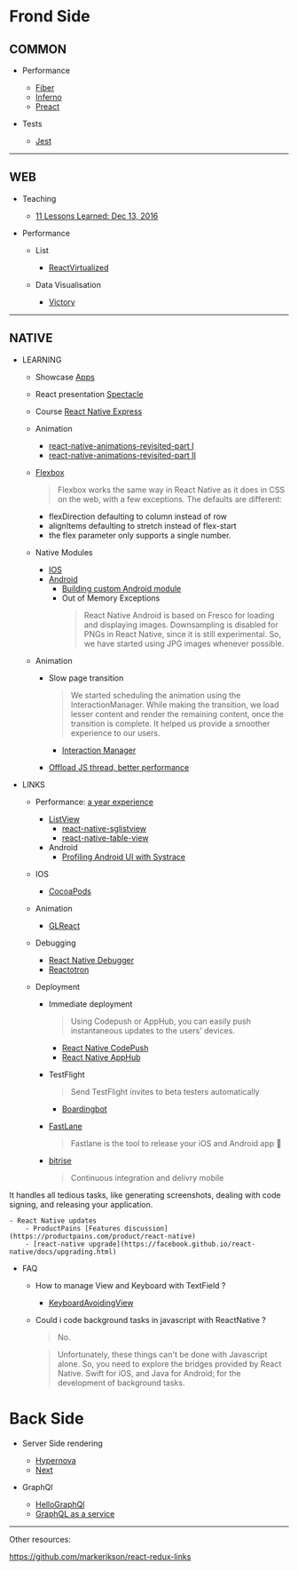 
# Frond Side

## COMMON

- Performance  
    - [Fiber](http://isfiberreadyyet.com)
    - [Inferno](https://github.com/infernojs/inferno)
    - [Preact](https://github.com/developit/preact)

- Tests
    - [Jest](https://facebook.github.io/jest/blog/2016/07/27/jest-14.html)

---


## WEB

- Teaching

    - [11 Lessons Learned: Dec 13, 2016](https://hackernoon.com/11-lessons-learned-as-a-react-contractor-f515cd0491cf#.hqreilwxf)

- Performance 
    - List
        - [ReactVirtualized](https://github.com/bvaughn/react-virtualized)

    - Data Visualisation
        - [Victory](https://github.com/FormidableLabs/victory)

---

## NATIVE

- LEARNING
    - Showcase [Apps](https://facebook.github.io/react-native/showcase.html)
    - React presentation [Spectacle](https://github.com/FormidableLabs/spectacle)
    - Course [React Native Express](http://www.reactnativeexpress.com )
    - Animation
        - [react-native-animations-revisited-part I](https://blog.callstack.io/react-native-animations-revisited-part-i-783143d4884#.2s1sntb93)
        - [react-native-animations-revisited-part II](https://blog.callstack.io/react-native-animations-revisited-part-ii-8314a97162b0#.h7ob0xx2h)
    
    - [Flexbox](https://facebook.github.io/react-native/docs/flexbox.html)
    
        > Flexbox works the same way in React Native as it does in CSS on the web, with a few exceptions.
 The defaults are different:

        - flexDirection defaulting to column instead of row 
        - alignItems defaulting to stretch instead of flex-start
        - the flex parameter only supports a single number.
    
    - Native Modules

        - [IOS](https://facebook.github.io/react-native/docs/native-modules-ios.html)
        - [Android](https://facebook.github.io/react-native/docs/native-modules-ios.html)
            - [Building custom Android module](https://hashnode.com/post/building-the-custom-android-module-for-react-native-ciqcba1hj00phaj53f9u4laww)
            - Out of Memory Exceptions
                > React Native Android is based on Fresco for loading and displaying images. Downsampling is disabled for PNGs in React Native, since it is still experimental. So, we have started using JPG images whenever possible.

    - Animation
        - Slow page transition

            > We started scheduling the animation using the InteractionManager. While making the transition, we load lesser content and render the remaining content, once the transition is complete. It helped us provide a smoother experience to our users.
            - [Interaction Manager](https://facebook.github.io/react-native/docs/interactionmanager.html)
            
        - [Offload JS thread, better performance](https://productpains.com/post/react-native/offload-some-animations-from-js-thread-for-better-perf)

- LINKS
    
    - Performance: [a year experience](https://hashnode.com/post/what-we-learned-after-using-react-native-for-a-year-civdr8zv6058l3853wqud7hqp)
        - [ListView](https://facebook.github.io/react-native/docs/using-a-listview.html)
            - [react-native-sglistview](https://github.com/sghiassy/react-native-sglistview)
            - [react-native-table-view](https://github.com/aksonov/react-native-tableview)
        - Android
            - [Profiling Android UI with Systrace](https://facebook.github.io/react-native/docs/android-ui-performance.html)
    - IOS
        - [CocoaPods](https://cocoapods.org/pods/React)
    
    - Animation

        - [GLReact](https://github.com/ProjectSeptemberInc/gl-react)

    - Debugging
        - [React Native Debugger](https://github.com/jhen0409/react-native-debugger)
        - [Reactotron](https://github.com/reactotron/reactotron)

    - Deployment
      - Immediate deployment 
        > Using Codepush or AppHub, you can easily push instantaneous updates to the users' devices.
      
        - [React Native CodePush](https://github.com/Microsoft/react-native-code-push)
        - [React Native AppHub](https://apphub.io)

      - TestFlight 
        > Send TestFlight invites to beta testers automatically
            
        - [Boardingbot](https://www.producthunt.com/tech/boardingbot)
        
      - [FastLane](https://fastlane.tools/)
          > Fastlane is the tool to release your iOS and Android app 🚀

      - [bitrise](https://www.bitrise.io/)
          > Continuous integration and delivry mobile
           
It handles all tedious tasks, like generating screenshots, dealing with code signing, and releasing your application.

    - React Native updates
        - ProductPains [Features discussion](https://productpains.com/product/react-native)
        - [react-native upgrade](https://facebook.github.io/react-native/docs/upgrading.html)

- FAQ

    - How to manage View and Keyboard with TextField ?
        - [KeyboardAvoidingView](https://facebook.github.io/react-native/docs/keyboardavoidingview.html)

    - Could i code background tasks in javascript with ReactNative ?
        > No.

        > Unfortunately, these things can't be done with Javascript alone. So, you need to explore the bridges provided by React Native. Swift for iOS, and Java for Android; for the development of background tasks.

# Back Side

- Server Side rendering
    - [Hypernova](https://github.com/airbnb/hypernova)
    - [Next](https://github.com/zeit/next.js)

- GraphQl

    - [HelloGraphQl](https://github.com/exponentjs/hello-graphql)
    - [GraphQL as a service](https://graph.cool)

---

Other resources:

https://github.com/markerikson/react-redux-links
